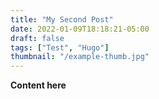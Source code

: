 ```yaml
---
title: "My Second Post"
date: 2022-01-09T18:18:21-05:00
draft: false
tags: ["Test", "Hugo"]
thumbnail: "/example-thumb.jpg"
---
```


**Content here**